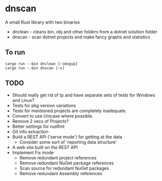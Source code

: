 # dnscan

A small Rust library with two binaries

- dnclean - cleans bin, obj and other folders from a dotnet solution folder
- dnscan - scan dotnet projects and make fancy graphs and statistics


## To run

```
cargo run --bin dnclean [-cmxgvp]
cargo run --bin dnscan [-v]
```

## TODO

- Should really get rid of tp and have separate sets of tests for Windows and Linux?
- Tests for pkg version variations
- Tests for mentioned projects are completely inadequate.
- Convert to use Unicase where possible.
- Remove 2 vecs of Projects?
- Better settings for rustfmt
- Git info extraction
- Build a REST API ('serve mode') for getting at the data
  - Consider some sort of 'reporting data structure'
- A web site built on the REST API
- Implement Fix mode
  - Remove redundant project references
  - Remove redundant NuGet package references
  - Scan source for redundant NuGet packages
  - Remove redundant Assembly references
